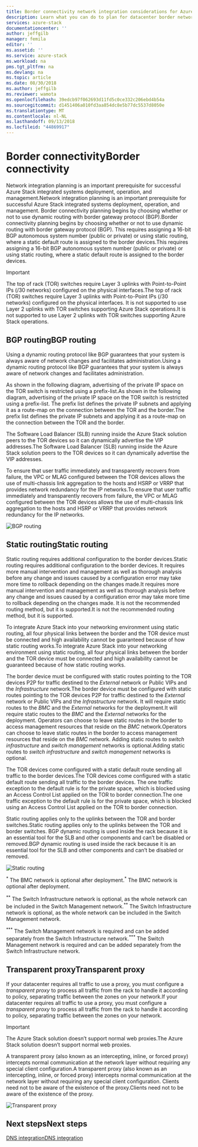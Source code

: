 ```yaml
---
title: Border connectivity network integration considerations for Azure Stack integrated systems | Microsoft Docs
description: Learn what you can do to plan for datacenter border network connectivity with multi-node Azure Stack.
services: azure-stack
documentationcenter: ''
author: jeffgilb
manager: femila
editor: ''
ms.assetid: ''
ms.service: azure-stack
ms.workload: na
pms.tgt_pltfrm: na
ms.devlang: na
ms.topic: article
ms.date: 08/30/2018
ms.author: jeffgilb
ms.reviewer: wamota
ms.openlocfilehash: 39edcb97f062693d11fd5c0ce332c206ebd4b54a
ms.sourcegitcommit: d1451406a010fd3aa854dc8e5b77dc5537d8050e
ms.translationtype: MT
ms.contentlocale: nl-NL
ms.lasthandoff: 09/13/2018
ms.locfileid: "44869917"
---
```

# <a name="border-connectivity"></a><span data-ttu-id="63ef9-103">Border connectivity</span><span class="sxs-lookup"><span data-stu-id="63ef9-103">Border connectivity</span></span> 
<span data-ttu-id="63ef9-104">Network integration planning is an important prerequisite for successful Azure Stack integrated systems deployment, operation, and management.</span><span class="sxs-lookup"><span data-stu-id="63ef9-104">Network integration planning is an important prerequisite for successful Azure Stack integrated systems deployment, operation, and management.</span></span> <span data-ttu-id="63ef9-105">Border connectivity planning begins by choosing whether or not to use dynamic routing with border gateway protocol (BGP).</span><span class="sxs-lookup"><span data-stu-id="63ef9-105">Border connectivity planning begins by choosing whether or not to use dynamic routing with border gateway protocol (BGP).</span></span> <span data-ttu-id="63ef9-106">This requires assigning a 16-bit BGP autonomous system number (public or private) or using static routing, where a static default route is assigned to the border devices.</span><span class="sxs-lookup"><span data-stu-id="63ef9-106">This requires assigning a 16-bit BGP autonomous system number (public or private) or using static routing, where a static default route is assigned to the border devices.</span></span>

> [!IMPORTANT]
> <span data-ttu-id="63ef9-107">The top of rack (TOR) switches require Layer 3 uplinks with Point-to-Point IPs (/30 networks) configured on the physical interfaces.</span><span class="sxs-lookup"><span data-stu-id="63ef9-107">The top of rack (TOR) switches require Layer 3 uplinks with Point-to-Point IPs (/30 networks) configured on the physical interfaces.</span></span> <span data-ttu-id="63ef9-108">It is not supported to use Layer 2 uplinks with TOR switches supporting Azure Stack operations.</span><span class="sxs-lookup"><span data-stu-id="63ef9-108">It is not supported to use Layer 2 uplinks with TOR switches supporting Azure Stack operations.</span></span> 

## <a name="bgp-routing"></a><span data-ttu-id="63ef9-109">BGP routing</span><span class="sxs-lookup"><span data-stu-id="63ef9-109">BGP routing</span></span>
<span data-ttu-id="63ef9-110">Using a dynamic routing protocol like BGP guarantees that your system is always aware of network changes and facilitates administration.</span><span class="sxs-lookup"><span data-stu-id="63ef9-110">Using a dynamic routing protocol like BGP guarantees that your system is always aware of network changes and facilitates administration.</span></span> 

<span data-ttu-id="63ef9-111">As shown in the following diagram, advertising of the private IP space on the TOR switch is restricted using a prefix-list.</span><span class="sxs-lookup"><span data-stu-id="63ef9-111">As shown in the following diagram, advertising of the private IP space on the TOR switch is restricted using a prefix-list.</span></span> <span data-ttu-id="63ef9-112">The prefix list defines the private IP subnets and applying it as a route-map on the connection between the TOR and the border.</span><span class="sxs-lookup"><span data-stu-id="63ef9-112">The prefix list defines the private IP subnets and applying it as a route-map on the connection between the TOR and the border.</span></span>

<span data-ttu-id="63ef9-113">The Software Load Balancer (SLB) running inside the Azure Stack solution peers to the TOR devices so it can dynamically advertise the VIP addresses.</span><span class="sxs-lookup"><span data-stu-id="63ef9-113">The Software Load Balancer (SLB) running inside the Azure Stack solution peers to the TOR devices so it can dynamically advertise the VIP addresses.</span></span>

<span data-ttu-id="63ef9-114">To ensure that user traffic immediately and transparently recovers from failure, the VPC or MLAG configured between the TOR devices allows the use of multi-chassis link aggregation to the hosts and HSRP or VRRP that provides network redundancy for the IP networks.</span><span class="sxs-lookup"><span data-stu-id="63ef9-114">To ensure that user traffic immediately and transparently recovers from failure, the VPC or MLAG configured between the TOR devices allows the use of multi-chassis link aggregation to the hosts and HSRP or VRRP that provides network redundancy for the IP networks.</span></span>

![BGP routing](media/azure-stack-border-connectivity/bgp-routing.png)

## <a name="static-routing"></a><span data-ttu-id="63ef9-116">Static routing</span><span class="sxs-lookup"><span data-stu-id="63ef9-116">Static routing</span></span>
<span data-ttu-id="63ef9-117">Static routing requires additional configuration to the border devices.</span><span class="sxs-lookup"><span data-stu-id="63ef9-117">Static routing requires additional configuration to the border devices.</span></span> <span data-ttu-id="63ef9-118">It requires more manual intervention and management as well as thorough analysis before any change and issues caused by a configuration error may take more time to rollback depending on the changes made.</span><span class="sxs-lookup"><span data-stu-id="63ef9-118">It requires more manual intervention and management as well as thorough analysis before any change and issues caused by a configuration error may take more time to rollback depending on the changes made.</span></span> <span data-ttu-id="63ef9-119">It is not the recommended routing method, but it is supported.</span><span class="sxs-lookup"><span data-stu-id="63ef9-119">It is not the recommended routing method, but it is supported.</span></span>

<span data-ttu-id="63ef9-120">To integrate Azure Stack into your networking environment using static routing, all four physical links between the border and the TOR device must be connected and high availability cannot be guaranteed because of how static routing works.</span><span class="sxs-lookup"><span data-stu-id="63ef9-120">To integrate Azure Stack into your networking environment using static routing, all four physical links between the border and the TOR device must be connected and high availability cannot be guaranteed because of how static routing works.</span></span>

<span data-ttu-id="63ef9-121">The border device must be configured with static routes pointing to the TOR devices P2P for traffic destined to the *External* network or Public VIPs and the *Infrastructure* network.</span><span class="sxs-lookup"><span data-stu-id="63ef9-121">The border device must be configured with static routes pointing to the TOR devices P2P for traffic destined to the *External* network or Public VIPs and the *Infrastructure* network.</span></span> <span data-ttu-id="63ef9-122">It will require static routes to the *BMC* and the *External* networks for the deployment.</span><span class="sxs-lookup"><span data-stu-id="63ef9-122">It will require static routes to the *BMC* and the *External* networks for the deployment.</span></span> <span data-ttu-id="63ef9-123">Operators can choose to leave static routes in the border to access management resources that reside on the *BMC* network.</span><span class="sxs-lookup"><span data-stu-id="63ef9-123">Operators can choose to leave static routes in the border to access management resources that reside on the *BMC* network.</span></span> <span data-ttu-id="63ef9-124">Adding static routes to *switch infrastructure* and *switch management* networks is optional.</span><span class="sxs-lookup"><span data-stu-id="63ef9-124">Adding static routes to *switch infrastructure* and *switch management* networks is optional.</span></span>

<span data-ttu-id="63ef9-125">The TOR devices come configured with a static default route sending all traffic to the border devices.</span><span class="sxs-lookup"><span data-stu-id="63ef9-125">The TOR devices come configured with a static default route sending all traffic to the border devices.</span></span> <span data-ttu-id="63ef9-126">The one traffic exception to the default rule is for the private space, which is blocked using an Access Control List applied on the TOR to border connection.</span><span class="sxs-lookup"><span data-stu-id="63ef9-126">The one traffic exception to the default rule is for the private space, which is blocked using an Access Control List applied on the TOR to border connection.</span></span>

<span data-ttu-id="63ef9-127">Static routing applies only to the uplinks between the TOR and border switches.</span><span class="sxs-lookup"><span data-stu-id="63ef9-127">Static routing applies only to the uplinks between the TOR and border switches.</span></span> <span data-ttu-id="63ef9-128">BGP dynamic routing is used inside the rack because it is an essential tool for the SLB and other components and can’t be disabled or removed.</span><span class="sxs-lookup"><span data-stu-id="63ef9-128">BGP dynamic routing is used inside the rack because it is an essential tool for the SLB and other components and can’t be disabled or removed.</span></span>

![Static routing](media/azure-stack-border-connectivity/static-routing.png)

<span data-ttu-id="63ef9-130"><sup>\*</sup> The BMC network is optional after deployment.</span><span class="sxs-lookup"><span data-stu-id="63ef9-130"><sup>\*</sup> The BMC network is optional after deployment.</span></span>

<span data-ttu-id="63ef9-131"><sup>\*\*</sup> The Switch Infrastructure network is optional, as the whole network can be included in the Switch Management network.</span><span class="sxs-lookup"><span data-stu-id="63ef9-131"><sup>\*\*</sup> The Switch Infrastructure network is optional, as the whole network can be included in the Switch Management network.</span></span>

<span data-ttu-id="63ef9-132"><sup>\*\*\*</sup> The Switch Management network is required and can be added separately from the Switch Infrastructure network.</span><span class="sxs-lookup"><span data-stu-id="63ef9-132"><sup>\*\*\*</sup> The Switch Management network is required and can be added separately from the Switch Infrastructure network.</span></span>

## <a name="transparent-proxy"></a><span data-ttu-id="63ef9-133">Transparent proxy</span><span class="sxs-lookup"><span data-stu-id="63ef9-133">Transparent proxy</span></span>
<span data-ttu-id="63ef9-134">If your datacenter requires all traffic to use a proxy, you must configure a *transparent proxy* to process all traffic from the rack to handle it according to policy, separating traffic between the zones on your network.</span><span class="sxs-lookup"><span data-stu-id="63ef9-134">If your datacenter requires all traffic to use a proxy, you must configure a *transparent proxy* to process all traffic from the rack to handle it according to policy, separating traffic between the zones on your network.</span></span>

> [!IMPORTANT]
> <span data-ttu-id="63ef9-135">The Azure Stack solution doesn’t support normal web proxies.</span><span class="sxs-lookup"><span data-stu-id="63ef9-135">The Azure Stack solution doesn’t support normal web proxies.</span></span>  

<span data-ttu-id="63ef9-136">A transparent proxy (also known as an intercepting, inline, or forced proxy) intercepts normal communication at the network layer without requiring any special client configuration.</span><span class="sxs-lookup"><span data-stu-id="63ef9-136">A transparent proxy (also known as an intercepting, inline, or forced proxy) intercepts normal communication at the network layer without requiring any special client configuration.</span></span> <span data-ttu-id="63ef9-137">Clients need not to be aware of the existence of the proxy.</span><span class="sxs-lookup"><span data-stu-id="63ef9-137">Clients need not to be aware of the existence of the proxy.</span></span>

![Transparent proxy](media/azure-stack-border-connectivity/transparent-proxy.png)

## <a name="next-steps"></a><span data-ttu-id="63ef9-139">Next steps</span><span class="sxs-lookup"><span data-stu-id="63ef9-139">Next steps</span></span>
[<span data-ttu-id="63ef9-140">DNS integration</span><span class="sxs-lookup"><span data-stu-id="63ef9-140">DNS integration</span></span>](azure-stack-integrate-dns.md)